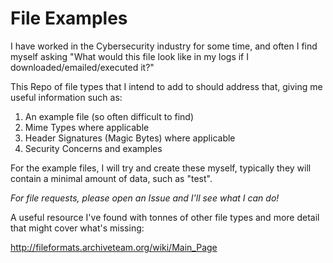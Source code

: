 # File Examples

I have worked in the Cybersecurity industry for some time, and often I find myself asking "What would this file look like in my logs if I downloaded/emailed/executed it?"

This Repo of file types that I intend to add to should address that, giving me useful information such as:


1. An example file (so often difficult to find)
2. Mime Types where applicable
3. Header Signatures (Magic Bytes) where applicable
4. Security Concerns and examples

For the example files, I will try and create these myself, typically they will contain a minimal amount of data, such as "test".


_For file requests, please open an Issue and I'll see what I can do!_


A useful resource I've found with tonnes of other file types and more detail that might cover what's missing:

http://fileformats.archiveteam.org/wiki/Main_Page